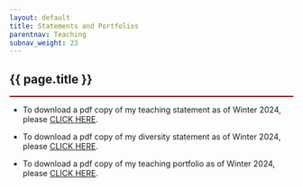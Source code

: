 ```yaml
---
layout: default
title: Statements and Portfolios
parentnav: Teaching
subnav_weight: 23
---
```


<div style="border-bottom: 2px  solid #800000;">

## {{ page.title }}

</div>




* To download a pdf copy of my teaching statement as of Winter 2024, please [CLICK HERE](Teaching_Statement.pdf). 

* To download a pdf copy of my diversity statement as of Winter 2024, please [CLICK HERE](Diversity_Statement.pdf). 
  
* To download a pdf copy of my teaching portfolio as of Winter 2024, please [CLICK HERE](Teaching_Portfolio.pdf). 
  
